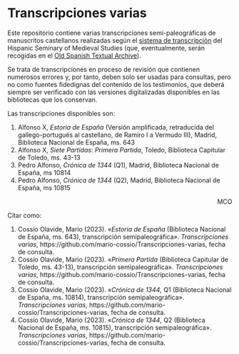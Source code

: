 # Transcripciones varias

Este repositorio contiene varias transcripciones semi-paleográficas de manuscritos castellanos realizadas según el [sistema de transcripción](http://www.hispanicseminary.org/manual-en.htm) del Hispanic Seminary of Medieval Studies (que, eventualmente, serán recogidas en el [Old Spanish Textual Archive](http://osta.oldspanishtextualarchive.org/)).

Se trata de transcripciones en proceso de revisión que contienen numerosos errores y, por tanto, deben solo ser usadas para consultas, pero no como fuentes fidedignas del contenido de los testimonios, que deberá siempre ser verificado con las versiones digitalizadas disponibles en las bibliotecas que los conservan.

Las transcripciones disponibles son:

<ol>
<li>Alfonso X, <em>Estoria de España</em> (Versión amplificada, retraducida del gallego-portugués al castellano, de Ramiro I a Vermudo III), Madrid, Biblioteca Nacional de España, ms. 643</li>
<li>Alfonso X, <em>Siete Partidas</em>: <em>Primera Partida</em>, Toledo, Biblioteca Capitular de Toledo, ms. 43-13</li>
<li>Pedro Alfonso, <em>Crónica de 1344</em> (Q1), Madrid, Biblioteca Nacional de España, ms 10814</li>
<li>Pedro Alfonso, <em>Crónica de 1344</em> (Q2), Madrid, Biblioteca Nacional de España, ms 10815</li>
</ol>

<p align="right">MCO</p>

Citar como:

<ol>
<li>Cossío Olavide, Mario (2023). «<em>Estoria de España</em> (Biblioteca Nacional de España, ms. 643), transcripción semipaleográfica». <em>Transcripciones varias</em>, https://github.com/mario-cossio/Transcripciones-varias, fecha de consulta.</li>
<li>Cossío Olavide, Mario (2023). «<em>Primera Partida</em> (Biblioteca Capitular de Toledo, ms. 43-13), transcripción semipaleográfica». <em>Transcripciones varias</em>, https://github.com/mario-cossio/Transcripciones-varias, fecha de consulta.</li>
<li>Cossío Olavide, Mario (2023). «<em>Crónica de 1344</em>, Q1 (Biblioteca Nacional de España, ms. 10814), transcripción semipaleográfica». <em>Transcripciones varias</em>, https://github.com/mario-cossio/Transcripciones-varias, fecha de consulta.</li>
<li>Cossío Olavide, Mario (2023). «<em>Crónica de 1344</em>, Q2 (Biblioteca Nacional de España, ms. 10815), transcripción semipaleográfica». <em>Transcripciones varias</em>, https://github.com/mario-cossio/Transcripciones-varias, fecha de consulta.</li>
</ol>